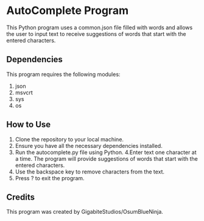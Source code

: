 # AutoComplete Program
This Python program uses a common.json file filled with words and allows the user to input text to receive suggestions of words that start with the entered characters.

## Dependencies
This program requires the following modules:

1. json
2. msvcrt
3. sys
4. os
## How to Use
1. Clone the repository to your local machine.
2. Ensure you have all the necessary dependencies installed.
3. Run the autocomplete.py file using Python.
4.Enter text one character at a time. The program will provide suggestions of words that start with the entered characters.
5. Use the backspace key to remove characters from the text.
6. Press ? to exit the program.

## Credits
This program was created by GigabiteStudios/OsumBlueNinja.
